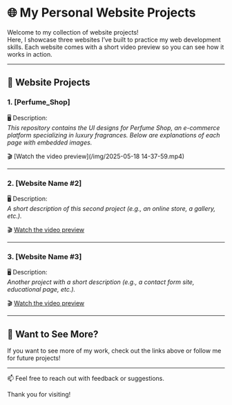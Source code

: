 # 🌐 My Personal Website Projects

Welcome to my collection of website projects!  
Here, I showcase three websites I’ve built to practice my web development skills. Each website comes with a short video preview so you can see how it works in action.

---

## 📁 Website Projects

### 1. **[Perfume_Shop]**
🖥️ Description:  
_This repository contains the UI designs for  Perfume Shop, an e-commerce platform specializing in luxury fragrances. Below are explanations of each page with embedded images._

🎬 [Watch the video preview](/img/2025-05-18 14-37-59.mp4)

---

### 2. **[Website Name #2]**
🖥️ Description:  
_A short description of this second project (e.g., an online store, a gallery, etc.)._

🎬 [Watch the video preview](#link-to-video-2)

---

### 3. **[Website Name #3]**
🖥️ Description:  
_Another project with a short description (e.g., a contact form site, educational page, etc.)._

🎬 [Watch the video preview](#link-to-video-3)

---

## 🚀 Want to See More?

If you want to see more of my work, check out the links above or follow me for future projects!

---

📫 Feel free to reach out with feedback or suggestions.

Thank you for visiting!
